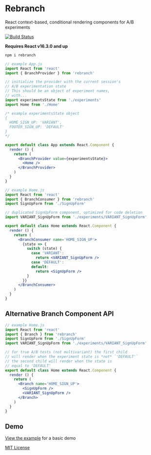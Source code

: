 
# Rebranch

React context-based, conditional rendering components for A/B experiments

[![Build Status][build-badge]][build-status]

**Requires React v16.3.0 and up**

[build-badge]: https://img.shields.io/travis/jxnblk/rebranch/master.svg?style=flat-square
[build-status]: https://travis-ci.org/jxnblk/rebranch

```sh
npm i rebranch
```

```jsx
// example App.js
import React from 'react'
import { BranchProvider } from 'rebranch'

// initialize the provider with the current session's
// A/B experimentation state
// This should be an object of experiment names,
// with...
import experimentsState from './experiments'
import Home from './Home'

/* example experimentsState object
{
  HOME_SIGN_UP: 'VARIANT',
  FOOTER_SIGN_UP: 'DEFAULT'
}
*/

export default class App extends React.Component {
  render () {
    return (
      <BranchProvider value={experimentsState}>
        <Home />
      </BranchProvider>
    )
  }
}
```

```jsx
// example Home.js
import React from 'react'
import { BranchConsumer } from 'rebranch'
import SignUpForm from './SignUpForm'

// duplicated SignUpForm component, optimized for code deletion
import VARIANT_SignUpForm from './experiments/VARIANT_SignUpForm'

export default class Home extends React.Component {
  render () {
    return (
      <BranchConsumer name='HOME_SIGN_UP'>
        {state => {
          switch (state) {
            case 'VARIANT':
              return <VARIANT_SignUpForm />
            case 'DEFAULT':
            default:
              return <SignUpForm />
          }
        }}
      </BranchConsumer>
    )
  }
}
```

## Alternative Branch Component API

```jsx
// example Home.js
import React from 'react'
import { Branch } from 'rebranch'
import SignUpForm from './SignUpForm'
import VARIANT_SignUpForm from './experiments/VARIANT_SignUpForm'

// for true A/B tests (not multivariant) the first child
// will render when the experiment state is *not* `'DEFAULT'`
// the second child will render when the state is
// equal to 'DEFAULT'
export default class Home extends React.Component {
  render () {
    return (
      <Branch name='HOME_SIGN_UP'>
        <SignUpForm />
        <VARIANT_SignUpForm />
      </Branch>
    )
  }
}
```

## Demo

[View the example](examples) for a basic demo

[MIT License](LICENSE.md)
